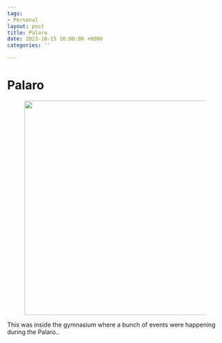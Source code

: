 ```yaml
---
tags:
- Personal
layout: post
title: Palaro
date: 2023-10-15 16:00:00 +0000
categories: ''

---
```

# Palaro

<figure><img src="https://i.imgur.com/8nClqL1.png" style="width:500px;"> </figure>


This was inside the gymnasium where a bunch of events were happening during the Palaro..

